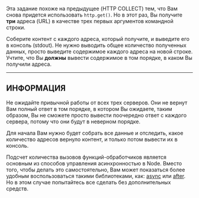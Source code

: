 Эта задание похоже на предыдущее (HTTP COLLECT) тем, что Вам снова придется использовать `http.get()`. Но в этот раз, Вы получите **три** адреса (URL) в качестве трех первых аргументов командной строки.

Соберите контент с каждого адреса, который получите, и выведите его в консоль (stdout). Не нужно выводить общее количество полученных данных, просто выведите содержимое каждого адреса на новой строке. Учтите, что Вы **должны** вывести содержимое в том порядке, в каком Вы получили адреса.


----------------------------------------------------------------------
## ИНФОРМАЦИЯ

Не ожидайте привычной работы от всех трех серверов. Они не вернут Вам полный ответ в том порядке, в котором Вы ожидаете, таким образом, Вы не сможете просто вывести поочередно ответ с каждого сервера, потому что они будут в неверном порядке.

Для начала Вам нужно будет собрать все данные и отследить, какое количество адресов вернуло контент, и только потом вывести их в консоль.

Подсчет количества вызовов функций-обработчиков является основным из способов управления асинхронностью в Node. Вместо того, чтобы делать это самостоятельно, Вам может показаться более удобным воспользоваться такими библиотеками, как: [async](https://npmjs.com/async) или [after](https://npmjs.com/after). Но в этом случае попытайтесь все сделать без дополнительных средств.
